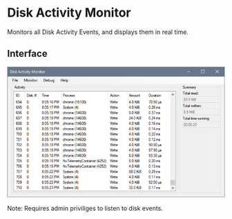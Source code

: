 # Disk Activity Monitor

Monitors all Disk Activity Events, and displays them in real time.

## Interface
![Interface](images/readme/interface.png)

Note: Requires admin priviliges to listen to disk events.